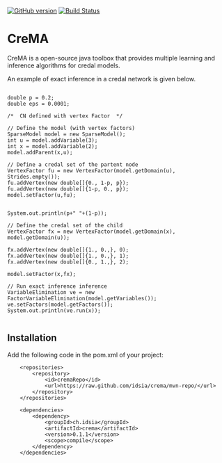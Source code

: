 [![GitHub version](https://badge.fury.io/gh/idsia%2Fcrema.svg)](https://badge.fury.io/gh/idsia%2Fcrema)
[![Build Status](https://travis-ci.org/IDSIA/crema.svg?branch=master)](https://travis-ci.org/IDSIA/crema)
# CreMA

CreMA is a open-source java toolbox that provides multiple
learning and inference algorithms for credal models.

An example of exact inference in a credal network is given below.

```

double p = 0.2;
double eps = 0.0001;

/*  CN defined with vertex Factor  */

// Define the model (with vertex factors)
SparseModel model = new SparseModel();
int u = model.addVariable(3);
int x = model.addVariable(2);
model.addParent(x,u);

// Define a credal set of the partent node
VertexFactor fu = new VertexFactor(model.getDomain(u), Strides.empty());
fu.addVertex(new double[]{0., 1-p, p});
fu.addVertex(new double[]{1-p, 0., p});
model.setFactor(u,fu);


System.out.println(p+" "+(1-p));

// Define the credal set of the child
VertexFactor fx = new VertexFactor(model.getDomain(x), model.getDomain(u));

fx.addVertex(new double[]{1., 0.,}, 0);
fx.addVertex(new double[]{1., 0.,}, 1);
fx.addVertex(new double[]{0., 1.,}, 2);

model.setFactor(x,fx);

// Run exact inference inference
VariableElimination ve = new FactorVariableElimination(model.getVariables());
ve.setFactors(model.getFactors());
System.out.println(ve.run(x));


``` 

## Installation

Add the following code in the  pom.xml of your project:

```
    <repositories>
        <repository>
            <id>cremaRepo</id>
            <url>https://raw.github.com/idsia/crema/mvn-repo/</url>
        </repository>
    </repositories>

    <dependencies>
        <dependency>
            <groupId>ch.idsia</groupId>
            <artifactId>crema</artifactId>
            <version>0.1.1</version>
            <scope>compile</scope>
        </dependency>
    </dependencies>
```